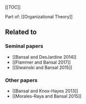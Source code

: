 [[_TOC_]]

Part of: [[Organizational Theory]]

## Related to

### Seminal papers
* [[Bansal and DesJardine 2014]]
* [[Flammer and Bansal 2017]]
* [[Slwainski and Bansal 2015]]

### Other papers
* [[Bansal and Knox-Hayes 2013]]
* [[Morales-Raya and Bansal 2015]]